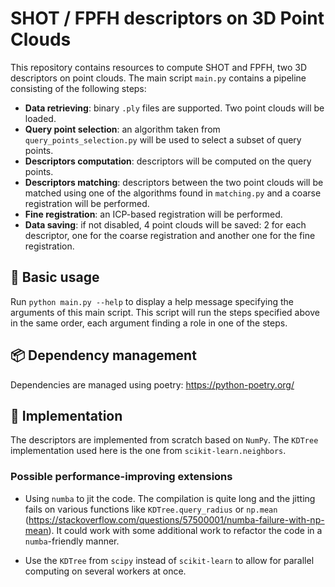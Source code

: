 # SHOT / FPFH descriptors on 3D Point Clouds

This repository contains resources to compute SHOT and FPFH, two 3D descriptors on point clouds.
The main script `main.py` contains a pipeline consisting of the following steps:

- **Data retrieving**: binary `.ply` files are supported. Two point clouds will be loaded.
- **Query point selection**: an algorithm taken from `query_points_selection.py` will be used to select a subset of
  query points.
- **Descriptors computation**: descriptors will be computed on the query points.
- **Descriptors matching**: descriptors between the two point clouds will be matched using one of the algorithms found
  in `matching.py` and a coarse registration will be performed.
- **Fine registration**: an ICP-based registration will be performed.
- **Data saving**: if not disabled, 4 point clouds will be saved: 2 for each descriptor, one for the coarse registration
  and another one for the fine registration.

## 💬 Basic usage

Run `python main.py --help` to display a help message specifying the arguments of this main script.
This script will run the steps specified above in the same order, each argument finding a role in one of the steps.

## 📦 Dependency management

Dependencies are managed using poetry: https://python-poetry.org/

## 🔧 Implementation

The descriptors are implemented from scratch based on `NumPy`. The `KDTree` implementation used here is the one from
`scikit-learn.neighbors`.

### Possible performance-improving extensions

- Using `numba` to jit the code. The compilation is quite long and the jitting fails on various functions
  like `KDTree.query_radius` or `np.mean` (https://stackoverflow.com/questions/57500001/numba-failure-with-np-mean). It
  could work with some additional work to refactor the code in a `numba`-friendly manner.

- Use the `KDTree` from `scipy` instead of `scikit-learn` to allow for parallel computing on several workers at once.
